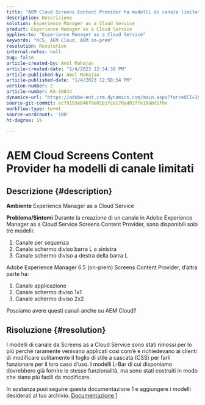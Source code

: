 ```yaml
---
title: "AEM Cloud Screens Content Provider ha modelli di canale limitati"
description: Descrizione
solution: Experience Manager as a Cloud Service
product: Experience Manager as a Cloud Service
applies-to: "Experience Manager as a Cloud Service"
keywords: "KCS, AEM Cloud, AEM on-prem"
resolution: Resolution
internal-notes: null
bug: false
article-created-by: Amol Mahajan
article-created-date: "1/4/2023 12:34:36 PM"
article-published-by: Amol Mahajan
article-published-date: "1/4/2023 12:58:54 PM"
version-number: 2
article-number: KA-19844
dynamics-url: "https://adobe-ent.crm.dynamics.com/main.aspx?forceUCI=1&pagetype=entityrecord&etn=knowledgearticle&id=2c06cc21-2c8c-ed11-81ad-6045bd0061cb"
source-git-commit: ec79193e046f9e01b1fce17dad01ffe19abd1f0e
workflow-type: tm+mt
source-wordcount: '180'
ht-degree: 1%

---
```


# AEM Cloud Screens Content Provider ha modelli di canale limitati

## Descrizione {#description}

<b>Ambiente</b>
Experience Manager as a Cloud Service


<b>Problema/Sintomi</b>
Durante la creazione di un canale in Adobe Experience Manager as a Cloud Service Screens Content Provider, sono disponibili solo tre modelli:

1. Canale per sequenza
2. Canale schermo diviso barra L a sinistra
3. Canale schermo diviso a destra della barra L




Adobe Experience Manager 6.5 (on-prem) Screens Content Provider, d’altra parte ha:

1. Canale applicazione
2. Canale schermo diviso 1x1
3. Canale schermo diviso 2x2


Possiamo avere questi canali anche su AEM Cloud?


## Risoluzione {#resolution}


I modelli di canale da Screens as a Cloud Service sono stati rimossi per lo più perché raramente venivano applicati così com’è e richiedevano ai clienti di modificare solitamente il foglio di stile a cascata (CSS) per farli funzionare per il loro caso d’uso.
I modelli L-Bar di cui disponiamo dovrebbero già fornire le stesse funzionalità, ma sono stati costruiti in modo che siano più facili da modificare.

In sostanza puoi seguire questa documentazione 1 e aggiungere i modelli desiderati al tuo archivio.
[Documentazione 1](https://experienceleague.adobe.com/docs/experience-manager-screens/user-guide/developing/creating-custom-templates-multizone-layouts.html?lang=en)
